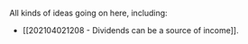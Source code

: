 All kinds of ideas going on here, including: 
- [[202104021208 - Dividends can be a source of income]].